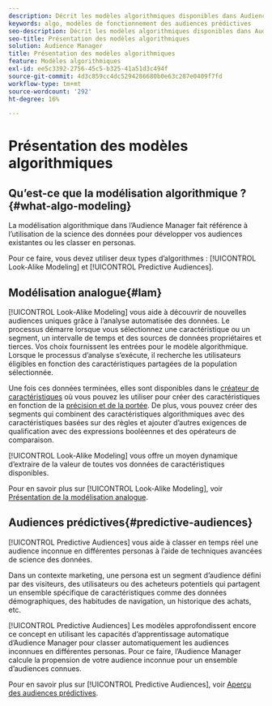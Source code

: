 ```yaml
---
description: Décrit les modèles algorithmiques disponibles dans Audience Manager.
keywords: algo, modèles de fonctionnement des audiences prédictives
seo-description: Décrit les modèles algorithmiques disponibles dans Audience Manager.
seo-title: Présentation des modèles algorithmiques
solution: Audience Manager
title: Présentation des modèles algorithmiques
feature: Modèles algorithmiques
exl-id: ee5c3392-2756-45c5-b325-41a51d3c494f
source-git-commit: 4d3c859cc4dc5294286680b0e63c287e0409f7fd
workflow-type: tm+mt
source-wordcount: '292'
ht-degree: 16%

---
```


# Présentation des modèles algorithmiques

## Qu’est-ce que la modélisation algorithmique ?{#what-algo-modeling}

La modélisation algorithmique dans l’Audience Manager fait référence à l’utilisation de la science des données pour développer vos audiences existantes ou les classer en personas.

Pour ce faire, vous devez utiliser deux types d’algorithmes : [!UICONTROL Look-Alike Modeling] et [!UICONTROL Predictive Audiences].

## Modélisation analogue{#lam}

[!UICONTROL Look-Alike Modeling] vous aide à découvrir de nouvelles audiences uniques grâce à l’analyse automatisée des données. Le processus démarre lorsque vous sélectionnez une caractéristique ou un segment, un intervalle de temps et des sources de données propriétaires et tierces. Vos choix fournissent les entrées pour le modèle algorithmique. Lorsque le processus d’analyse s’exécute, il recherche les utilisateurs éligibles en fonction des caractéristiques partagées de la population sélectionnée.

Une fois ces données terminées, elles sont disponibles dans le [créateur de caractéristiques](../../features/traits/about-trait-builder.md) où vous pouvez les utiliser pour créer des caractéristiques en fonction de la [précision et de la portée](../../features/traits/trait-accuracy-reach.md). De plus, vous pouvez créer des segments qui combinent des caractéristiques algorithmiques avec des caractéristiques basées sur des règles et ajouter d’autres exigences de qualification avec des expressions booléennes et des opérateurs de comparaison.

[!UICONTROL Look-Alike Modeling] vous offre un moyen dynamique d’extraire de la valeur de toutes vos données de caractéristiques disponibles.

Pour en savoir plus sur [!UICONTROL Look-Alike Modeling], voir [Présentation de la modélisation analogue](understanding-models.md).

## Audiences prédictives{#predictive-audiences}

[!UICONTROL Predictive Audiences] vous aide à classer en temps réel une audience inconnue en différentes personas à l’aide de techniques avancées de science des données.

Dans un contexte marketing, une persona est un segment d’audience défini par des visiteurs, des utilisateurs ou des acheteurs potentiels qui partagent un ensemble spécifique de caractéristiques comme des données démographiques, des habitudes de navigation, un historique des achats, etc.

[!UICONTROL Predictive Audiences] Les modèles approfondissent encore ce concept en utilisant les capacités d’apprentissage automatique d’Audience Manager pour classer automatiquement les audiences inconnues en différentes personas. Pour ce faire, l’Audience Manager calcule la propension de votre audience inconnue pour un ensemble d’audiences connues.

Pour en savoir plus sur [!UICONTROL Predictive Audiences], voir [Aperçu des audiences prédictives](predictive-audiences.md).
